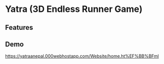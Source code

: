 
# Yatra (3D Endless Runner Game)




## Features


## Demo

https://yatraanepal.000webhostapp.com/Website/home.ht%EF%BB%BFml

